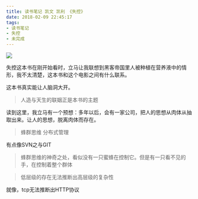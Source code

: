 ```yaml
---
title: 读书笔记 凯文 凯利 《失控》
date: 2018-02-09 22:45:17
tags:
- 读书笔记
- 失控
- 未完成
---
```


![](https://wdd-images.oss-cn-shanghai.aliyuncs.com/20180209225401_xDhao1_IMG_2666.jpeg)
<!-- more -->


失控这本书在刚开始看时，立马让我联想到黑客帝国里人被种植在营养液中的情形，我不太清楚，这本书和这个电影之间有什么联系。

这本书真实能让人脑洞大开。

> 人造与天生的联姻正是本书的主题

读到这里，我立马有一个预想：多年以后，会有一家公司，把人的思想从肉体从抽取出来。让人的思想，脱离肉体而存在。

> 蜂群思维 分布式管理

有点像SVN之与GIT

> 蜂群思维的神奇之处，看似没有一只蜜蜂在控制它。但是有一只看不见的手，在控制着整个群体

> 低层级的存在无法推断出高层级的复杂性

就像，tcp无法推断出HTTP协议